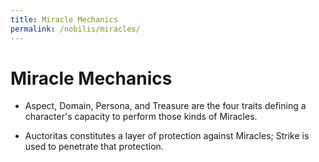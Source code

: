 ```yaml
---
title: Miracle Mechanics
permalink: /nobilis/miracles/
---
```


# Miracle Mechanics

- Aspect, Domain, Persona, and Treasure are the four traits defining a character's capacity to perform those kinds of Miracles.

- Auctoritas constitutes a layer of protection against Miracles; Strike is used to penetrate that protection.
